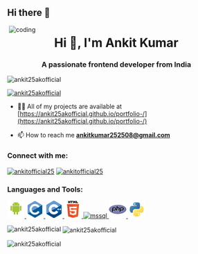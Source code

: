 ## Hi there 👋
<img align="right" alt="coding" width="500" src="https://media.discordapp.net/attachments/1023651956767600640/1034870324862398585/chat.gif?ex=66b79918&is=66b64798&hm=861f43081e73844172da91d40cb2d351e9ea9bdbab4f67c1687190341d0869a8&)">
<h1 align="center">Hi 👋, I'm Ankit Kumar</h1>

<h3 align="center">A passionate frontend developer from India</h3>

<p align="left"> <img src="https://komarev.com/ghpvc/?username=ankit25akofficial&label=Profile%20views&color=0e75b6&style=flat" alt="ankit25akofficial" /> </p>

<p align="left"> <a href="https://github.com/ryo-ma/github-profile-trophy"><img src="https://github-profile-trophy.vercel.app/?username=ankit25akofficial" alt="ankit25akofficial" /></a> </p>

- 👨‍💻 All of my projects are available at [https://ankit25akofficial.github.io/portfolio-/](https://ankit25akofficial.github.io/portfolio-/)

- 📫 How to reach me **ankitkumar252508@gmail.com**

<h3 align="left">Connect with me:</h3>
<p align="left">
<a href="https://twitter.com/ankitofficial25" target="blank"><img align="center" src="https://raw.githubusercontent.com/rahuldkjain/github-profile-readme-generator/master/src/images/icons/Social/twitter.svg" alt="ankitofficial25" height="30" width="40" /></a>
<a href="https://linkedin.com/in/ankitofficial25" target="blank"><img align="center" src="https://raw.githubusercontent.com/rahuldkjain/github-profile-readme-generator/master/src/images/icons/Social/linked-in-alt.svg" alt="ankitofficial25" height="30" width="40" /></a>
</p>

<h3 align="left">Languages and Tools:</h3>
<p align="left"> <a href="https://developer.android.com" target="_blank" rel="noreferrer"> <img src="https://raw.githubusercontent.com/devicons/devicon/master/icons/android/android-original-wordmark.svg" alt="android" width="40" height="40"/> </a> <a href="https://www.cprogramming.com/" target="_blank" rel="noreferrer"> <img src="https://raw.githubusercontent.com/devicons/devicon/master/icons/c/c-original.svg" alt="c" width="40" height="40"/> </a> <a href="https://www.w3schools.com/cpp/" target="_blank" rel="noreferrer"> <img src="https://raw.githubusercontent.com/devicons/devicon/master/icons/cplusplus/cplusplus-original.svg" alt="cplusplus" width="40" height="40"/> </a> <a href="https://www.w3.org/html/" target="_blank" rel="noreferrer"> <img src="https://raw.githubusercontent.com/devicons/devicon/master/icons/html5/html5-original-wordmark.svg" alt="html5" width="40" height="40"/> </a> <a href="https://www.microsoft.com/en-us/sql-server" target="_blank" rel="noreferrer"> <img src="https://www.svgrepo.com/show/303229/microsoft-sql-server-logo.svg" alt="mssql" width="40" height="40"/> </a> <a href="https://www.php.net" target="_blank" rel="noreferrer"> <img src="https://raw.githubusercontent.com/devicons/devicon/master/icons/php/php-original.svg" alt="php" width="40" height="40"/> </a> <a href="https://www.python.org" target="_blank" rel="noreferrer"> <img src="https://raw.githubusercontent.com/devicons/devicon/master/icons/python/python-original.svg" alt="python" width="40" height="40"/> </a> </p>

<p><img align="left" src="https://github-readme-stats.vercel.app/api/top-langs?username=ankit25akofficial&show_icons=true&locale=en&layout=compact" alt="ankit25akofficial" /></p>

<p>&nbsp;<img align="center" src="https://github-readme-stats.vercel.app/api?username=ankit25akofficial&show_icons=true&locale=en" alt="ankit25akofficial" /></p>

<p><img align="center" src="https://github-readme-streak-stats.herokuapp.com/?user=ankit25akofficial&" alt="ankit25akofficial" /></p>

